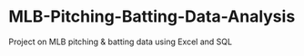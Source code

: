 # MLB-Pitching-Batting-Data-Analysis
Project on MLB pitching &amp; batting data using Excel and SQL
